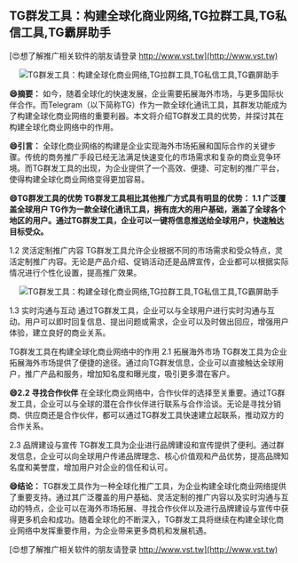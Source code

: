 ## **TG群发工具：构建全球化商业网络,TG拉群工具,TG私信工具,TG霸屏助手**

[😍想了解推广相关软件的朋友请登录 http://www.vst.tw](http://www.vst.tw)

 <center><img src="https://vst.tw/MP4/tuiguang/png/7.png" alt="TG群发工具：构建全球化商业网络,TG拉群工具,TG私信工具,TG霸屏助手"></center>

**😄摘要：**
如今，随着全球化的快速发展，企业需要拓展海外市场，与更多国际伙伴合作。而Telegram（以下简称TG）作为一款全球化通讯工具，其群发功能成为了构建全球化商业网络的重要利器。本文将介绍TG群发工具的优势，并探讨其在构建全球化商业网络中的作用。

**😄引言：**
全球化商业网络的构建是企业实现海外市场拓展和国际合作的关键步骤。传统的商务推广手段已经无法满足快速变化的市场需求和复杂的商业竞争环境。而TG群发工具的出现，为企业提供了一个高效、便捷、可定制的推广平台，使得构建全球化商业网络变得更加容易。

**😄TG群发工具的优势 TG群发工具相比其他推广方式具有明显的优势： 1.1 广泛覆盖全球用户 TG作为一款全球化通讯工具，拥有庞大的用户基础，涵盖了全球各个地区的用户。通过TG群发工具，企业可以一键将信息推送给全球用户，快速触达目标受众。**

1.2 灵活定制推广内容
TG群发工具允许企业根据不同的市场需求和受众特点，灵活定制推广内容。无论是产品介绍、促销活动还是品牌宣传，企业都可以根据实际情况进行个性化设置，提高推广效果。

 <center><img src="https://vst.tw/MP4/tuiguang/png/6.png" alt="TG群发工具：构建全球化商业网络,TG拉群工具,TG私信工具,TG霸屏助手"></center>

1.3 实时沟通与互动
通过TG群发工具，企业可以与全球用户进行实时沟通与互动。用户可以即时回复信息、提出问题或需求，企业可以及时做出回应，增强用户体验，建立良好的商业关系。

TG群发工具在构建全球化商业网络中的作用 2.1 拓展海外市场 TG群发工具为企业拓展海外市场提供了便捷的途径。通过向TG群发信息，企业可以直接触达全球用户，推广产品和服务，增加知名度和曝光度，吸引更多潜在客户。

**😄2.2 寻找合作伙伴**
在全球化商业网络中，合作伙伴的选择至关重要。通过TG群发工具，企业可以与全球的潜在合作伙伴进行联系与合作洽谈。无论是寻找分销商、供应商还是合作伙伴，都可以通过TG群发工具快速建立起联系，推动双方的合作关系。

2.3 品牌建设与宣传
TG群发工具为企业进行品牌建设和宣传提供了便利。通过群发信息，企业可以向全球用户传递品牌理念、核心价值观和产品优势，提高品牌知名度和美誉度，增加用户对企业的信任和认可。

**😄结论：**
TG群发工具作为一种全球化推广工具，为企业构建全球化商业网络提供了重要支持。通过其广泛覆盖的用户基础、灵活定制的推广内容以及实时沟通与互动的特点，企业可以在海外市场拓展、寻找合作伙伴以及进行品牌建设与宣传中获得更多机会和成功。随着全球化的不断深入，TG群发工具将继续在构建全球化商业网络中发挥重要作用，为企业带来更多商机和发展机遇。

[😍想了解推广相关软件的朋友请登录 http://www.vst.tw](http://www.vst.tw)



